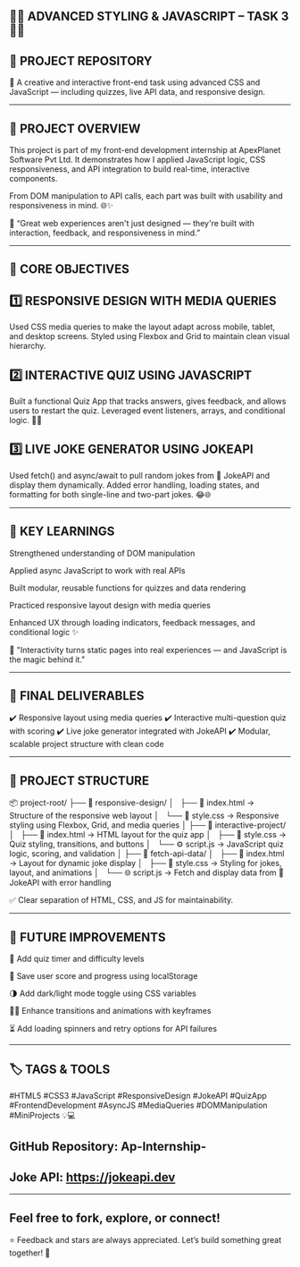 

## 🌟🌟 ADVANCED STYLING & JAVASCRIPT – TASK 3🌟🌟

## 📁 PROJECT REPOSITORY

🧠 A creative and interactive front-end task using advanced CSS and JavaScript — including quizzes, live API data, and responsive design.


---

##  🎯 PROJECT OVERVIEW

This project is part of my front-end development internship at ApexPlanet Software Pvt Ltd. It demonstrates how I applied JavaScript logic, CSS responsiveness, and API integration to build real-time, interactive components.

From DOM manipulation to API calls, each part was built with usability and responsiveness in mind. 🌐✨

💬 “Great web experiences aren't just designed — they're built with interaction, feedback, and responsiveness in mind.”


---

##  🧩 CORE OBJECTIVES

## 1️⃣ RESPONSIVE DESIGN WITH MEDIA QUERIES

Used CSS media queries to make the layout adapt across mobile, tablet, and desktop screens. Styled using Flexbox and Grid to maintain clean visual hierarchy.

## 2️⃣ INTERACTIVE QUIZ USING JAVASCRIPT

Built a functional Quiz App that tracks answers, gives feedback, and allows users to restart the quiz. Leveraged event listeners, arrays, and conditional logic. 🧠✅

## 3️⃣ LIVE JOKE GENERATOR USING JOKEAPI

Used fetch() and async/await to pull random jokes from 🔗 JokeAPI and display them dynamically. Added error handling, loading states, and formatting for both single-line and two-part jokes. 😂🌐


---

##  🧠 KEY LEARNINGS

Strengthened understanding of DOM manipulation

Applied async JavaScript to work with real APIs

Built modular, reusable functions for quizzes and data rendering

Practiced responsive layout design with media queries

Enhanced UX through loading indicators, feedback messages, and conditional logic ✨


💬 "Interactivity turns static pages into real experiences — and JavaScript is the magic behind it."


---

##  🚀 FINAL DELIVERABLES

✔️ Responsive layout using media queries
✔️ Interactive multi-question quiz with scoring
✔️ Live joke generator integrated with JokeAPI
✔️ Modular, scalable project structure with clean code


---

##  📁 PROJECT STRUCTURE

📦 project-root/
├── 📂 responsive-design/
│   ├── 📄 index.html → Structure of the responsive web layout
│   └── 🎨 style.css → Responsive styling using Flexbox, Grid, and media queries
│
├── 📂 interactive-project/
│   ├── 📄 index.html → HTML layout for the quiz app
│   ├── 🎨 style.css → Quiz styling, transitions, and buttons
│   └── ⚙️ script.js → JavaScript quiz logic, scoring, and validation
│
├── 📂 fetch-api-data/
│   ├── 📄 index.html → Layout for dynamic joke display
│   ├── 🎨 style.css → Styling for jokes, layout, and animations
│   └── 🌐 script.js → Fetch and display data from 🔗 JokeAPI with error handling

✅ Clear separation of HTML, CSS, and JS for maintainability.


---

##  🔮 FUTURE IMPROVEMENTS

🧩 Add quiz timer and difficulty levels

💾 Save user score and progress using localStorage

🌗 Add dark/light mode toggle using CSS variables

🧚‍♂️ Enhance transitions and animations with keyframes

⏳ Add loading spinners and retry options for API failures



---

##  🏷️ TAGS & TOOLS

#HTML5 #CSS3 #JavaScript #ResponsiveDesign #JokeAPI #QuizApp
#FrontendDevelopment #AsyncJS #MediaQueries #DOMManipulation #MiniProjects 💡💻

##  GitHub Repository: Ap-Internship-
##  Joke API: https://jokeapi.dev


---

##  Feel free to fork, explore, or connect!
⭐ Feedback and stars are always appreciated. Let’s build something great together! 🚀



